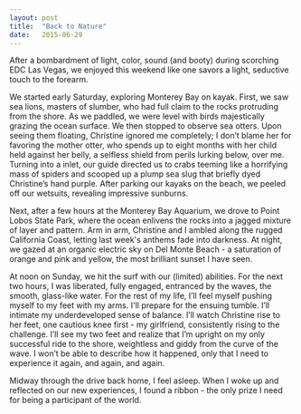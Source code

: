 ```yaml
---
layout: post
title:  "Back to Nature" 
date:   2015-06-29
---
```

After a bombardment of light, color, sound (and booty) during scorching EDC Las Vegas, we enjoyed this weekend like one savors a light, seductive touch to the forearm.

We started early Saturday, exploring Monterey Bay on kayak. First, we saw sea lions, masters of slumber, who had full claim to the rocks protruding from the shore. As we paddled, we were level with birds majestically grazing the ocean surface. We then stopped to observe sea otters. Upon seeing them floating, Christine ignored me completely; I don’t blame her for favoring the mother otter, who spends up to eight months with her child held against her belly, a selfless shield from perils lurking below, over me. Turning into a inlet, our guide directed us to crabs teeming like a horrifying mass of spiders and scooped up a plump sea slug that briefly dyed Christine’s hand purple. After parking our kayaks on the beach, we peeled off our wetsuits, revealing impressive sunburns. 

Next, after a few hours at the Monterey Bay Aquarium, we drove to Point Lobos State Park, where the ocean enlivens the rocks into a jagged mixture of layer and pattern. Arm in arm, Christine and I ambled along the rugged California Coast, letting last week's anthems fade into darkness. At night, we gazed at an organic electric sky on Del Monte Beach - a saturation of orange and pink and yellow, the most brilliant sunset I have seen.

At noon on Sunday, we hit the surf with our (limited) abilities. For the next two hours, I was liberated, fully engaged, entranced by the waves, the smooth, glass-like water. For the rest of my life, I’ll feel myself pushing myself to my feet with my arms. I'll prepare for the ensuing tumble. I’ll intimate my underdeveloped sense of balance. I’ll watch Christine rise to her feet, one cautious knee first - my girlfriend, consistently rising to the challenge. I’ll see my two feet and realize that I’m upright on my only successful ride to the shore, weightless and giddy from the curve of the wave. I won’t be able to describe how it happened, only that I need to experience it again, and again, and again. 

Midway through the drive back home, I feel asleep. When I woke up and reflected on our new experiences, I found a ribbon - the only prize I need for being a participant of the world. 
